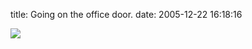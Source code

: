title: Going on the office door.
date: 2005-12-22 16:18:16

![][1]

   [1]: /images/2005-12-22-going-on-the-office-door/warning.jpg

